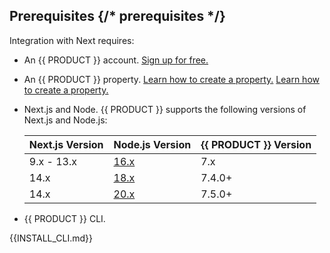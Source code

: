 ## Prerequisites {/* prerequisites */}

Integration with Next requires:
-   An {{ PRODUCT }} account. [Sign up for free.]({{APP_URL}}/signup)
-   An {{ PRODUCT }} property. <Condition version=">=5"> [Learn how to create a property.](/guides/getting_started) </Condition> <Condition version="4"> [Learn how to create a property.](/guides/webapp_cdn_getting_started) </Condition>
-   Next.js and Node. {{ PRODUCT }} supports the following versions of Next.js and Node.js:

    | Next.js Version | Node.js Version                                     | {{ PRODUCT }} Version |
    | --------------- | --------------------------------------------------- | --------------------- |
    | 9.x - 13.x      | [16.x](/guides/install_nodejs)                      | 7.x                   |
    | 14.x            | [18.x](/guides/install_nodejs#nodejs-18-20-support) | 7.4.0+                |
    | 14.x            | [20.x](/guides/install_nodejs#nodejs-18-20-support) | 7.5.0+                |
-   {{ PRODUCT }} CLI.

{{INSTALL_CLI.md}}
